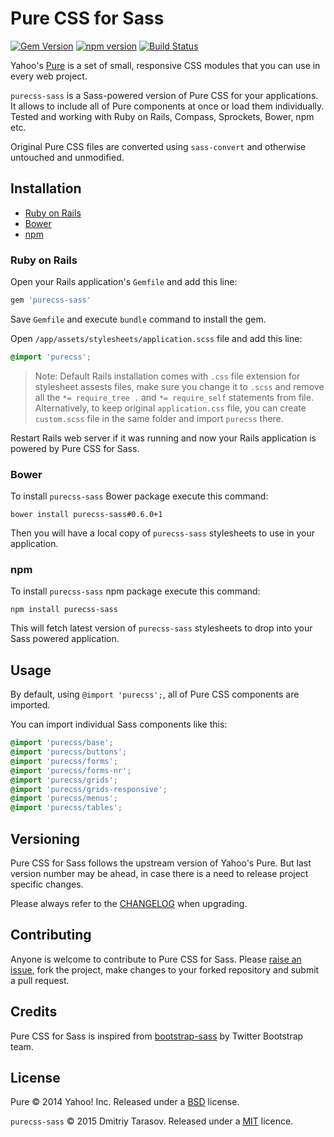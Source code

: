 # Pure CSS for Sass

[![Gem Version](https://badge.fury.io/rb/purecss-sass.svg)](http://badge.fury.io/rb/purecss-sass)
[![npm version](https://badge.fury.io/js/purecss-sass.svg)](http://badge.fury.io/js/purecss-sass)
[![Build Status](https://travis-ci.org/rubysamurai/purecss-sass.svg?branch=v0.6.0)](https://travis-ci.org/rubysamurai/purecss-sass)

Yahoo's [Pure](http://purecss.io/) is a set of small, responsive CSS modules that you can use in every web project.

`purecss-sass` is a Sass-powered version of Pure CSS for your applications. It allows to include all of Pure components at once or load them individually. Tested and working with Ruby on Rails, Compass, Sprockets, Bower, npm etc.

Original Pure CSS files are converted using `sass-convert` and otherwise untouched and unmodified.

## Installation

* [Ruby on Rails](#ruby-on-rails)
* [Bower](#bower)
* [npm](#npm)

### Ruby on Rails

Open your Rails application's `Gemfile` and add this line:

```ruby
gem 'purecss-sass'
```

Save `Gemfile` and execute `bundle` command to install the gem.

Open `/app/assets/stylesheets/application.scss` file and add this line:

```scss
@import 'purecss';
```

> Note: Default Rails installation comes with `.css` file extension for stylesheet assests files, make sure you change it to `.scss` and remove all the `*= require_tree .` and `*= require_self` statements from file. Alternatively, to keep original `application.css` file, you can create `custom.scss` file in the same folder and import `purecss` there.

Restart Rails web server if it was running and now your Rails application is powered by Pure CSS for Sass.

### Bower

To install `purecss-sass` Bower package execute this command:
```
bower install purecss-sass#0.6.0+1
```

Then you will have a local copy of `purecss-sass` stylesheets to use in your application.

### npm

To install `purecss-sass` npm package execute this command:
```
npm install purecss-sass
```

This will fetch latest version of `purecss-sass` stylesheets to drop into your Sass powered application.

## Usage

By default, using `@import 'purecss';`, all of Pure CSS components are imported.

You can import individual Sass components like this:

```scss
@import 'purecss/base';
@import 'purecss/buttons';
@import 'purecss/forms';
@import 'purecss/forms-nr';
@import 'purecss/grids';
@import 'purecss/grids-responsive';
@import 'purecss/menus';
@import 'purecss/tables';
```

## Versioning

Pure CSS for Sass follows the upstream version of Yahoo's Pure. But last version number may be ahead, in case there is a need to release project specific changes.

Please always refer to the [CHANGELOG](https://github.com/rubysamurai/purecss-sass/blob/master/CHANGELOG.md) when upgrading.

## Contributing

Anyone is welcome to contribute to Pure CSS for Sass. Please [raise an issue](https://github.com/rubysamurai/purecss-sass/issues), fork the project, make changes to your forked repository and submit a pull request.

## Credits

Pure CSS for Sass is inspired from [bootstrap-sass](https://github.com/twbs/bootstrap-sass) by Twitter Bootstrap team.

## License

Pure © 2014 Yahoo! Inc. Released under a [BSD](https://github.com/yahoo/pure/blob/master/LICENSE.md) license.

`purecss-sass` © 2015 Dmitriy Tarasov. Released under a [MIT](https://github.com/rubysamurai/purecss-sass/blob/master/LICENSE.txt) licence.
